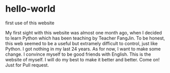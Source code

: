 # hello-world
first use of this website

My first sight with this website was almost one month ago, when I decided to learn Python which has been teaching by Teacher FangJin.
To be honest, this web seemed to be a useful but extramely difficult to control, just like Python.
I got nothing in my last 24 years. As for now, I want to make some change.
I convince myself to be good friends with English.
This is the website of myself. I will do my best to make it better and better.
Come on!
Just for Pull request.
